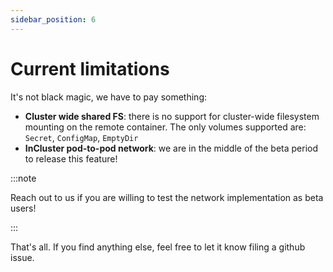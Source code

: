 ```yaml
---
sidebar_position: 6
---
```


# Current limitations

It's not black magic, we have to pay something:

- **Cluster wide shared FS**: there is no support for cluster-wide filesystem
  mounting on the remote container. The only volumes supported are: `Secret`,
  `ConfigMap`, `EmptyDir`
- **InCluster pod-to-pod network**: we are in the middle of the beta period to
  release this feature!

:::note

Reach out to us if you are willing to test the network implementation as beta
users!

:::

That's all. If you find anything else, feel free to let it know filing a github
issue.
